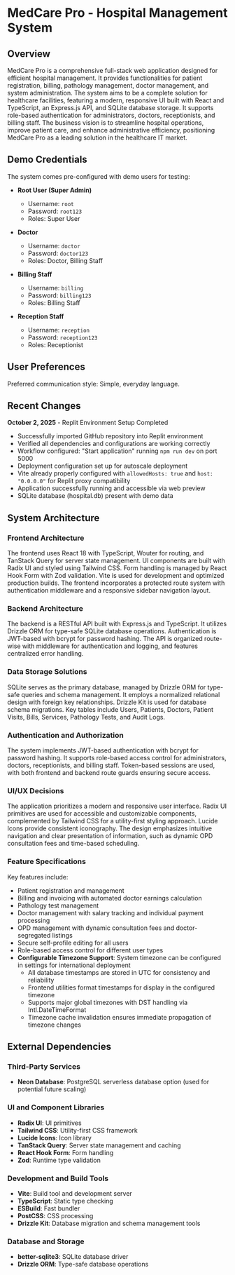 # MedCare Pro - Hospital Management System

## Overview

MedCare Pro is a comprehensive full-stack web application designed for efficient hospital management. It provides functionalities for patient registration, billing, pathology management, doctor management, and system administration. The system aims to be a complete solution for healthcare facilities, featuring a modern, responsive UI built with React and TypeScript, an Express.js API, and SQLite database storage. It supports role-based authentication for administrators, doctors, receptionists, and billing staff. The business vision is to streamline hospital operations, improve patient care, and enhance administrative efficiency, positioning MedCare Pro as a leading solution in the healthcare IT market.

## Demo Credentials

The system comes pre-configured with demo users for testing:

- **Root User (Super Admin)**
  - Username: `root`
  - Password: `root123`
  - Roles: Super User

- **Doctor**
  - Username: `doctor`
  - Password: `doctor123`
  - Roles: Doctor, Billing Staff

- **Billing Staff**
  - Username: `billing`
  - Password: `billing123`
  - Roles: Billing Staff

- **Reception Staff**
  - Username: `reception`
  - Password: `reception123`
  - Roles: Receptionist

## User Preferences

Preferred communication style: Simple, everyday language.

## Recent Changes

**October 2, 2025** - Replit Environment Setup Completed
- Successfully imported GitHub repository into Replit environment
- Verified all dependencies and configurations are working correctly
- Workflow configured: "Start application" running `npm run dev` on port 5000
- Deployment configuration set up for autoscale deployment
- Vite already properly configured with `allowedHosts: true` and `host: "0.0.0.0"` for Replit proxy compatibility
- Application successfully running and accessible via web preview
- SQLite database (hospital.db) present with demo data

## System Architecture

### Frontend Architecture

The frontend uses React 18 with TypeScript, Wouter for routing, and TanStack Query for server state management. UI components are built with Radix UI and styled using Tailwind CSS. Form handling is managed by React Hook Form with Zod validation. Vite is used for development and optimized production builds. The frontend incorporates a protected route system with authentication middleware and a responsive sidebar navigation layout.

### Backend Architecture

The backend is a RESTful API built with Express.js and TypeScript. It utilizes Drizzle ORM for type-safe SQLite database operations. Authentication is JWT-based with bcrypt for password hashing. The API is organized route-wise with middleware for authentication and logging, and features centralized error handling.

### Data Storage Solutions

SQLite serves as the primary database, managed by Drizzle ORM for type-safe queries and schema management. It employs a normalized relational design with foreign key relationships. Drizzle Kit is used for database schema migrations. Key tables include Users, Patients, Doctors, Patient Visits, Bills, Services, Pathology Tests, and Audit Logs.

### Authentication and Authorization

The system implements JWT-based authentication with bcrypt for password hashing. It supports role-based access control for administrators, doctors, receptionists, and billing staff. Token-based sessions are used, with both frontend and backend route guards ensuring secure access.

### UI/UX Decisions

The application prioritizes a modern and responsive user interface. Radix UI primitives are used for accessible and customizable components, complemented by Tailwind CSS for a utility-first styling approach. Lucide Icons provide consistent iconography. The design emphasizes intuitive navigation and clear presentation of information, such as dynamic OPD consultation fees and time-based scheduling.

### Feature Specifications

Key features include:
- Patient registration and management
- Billing and invoicing with automated doctor earnings calculation
- Pathology test management
- Doctor management with salary tracking and individual payment processing
- OPD management with dynamic consultation fees and doctor-segregated listings
- Secure self-profile editing for all users
- Role-based access control for different user types
- **Configurable Timezone Support**: System timezone can be configured in settings for international deployment
  - All database timestamps are stored in UTC for consistency and reliability
  - Frontend utilities format timestamps for display in the configured timezone
  - Supports major global timezones with DST handling via Intl.DateTimeFormat
  - Timezone cache invalidation ensures immediate propagation of timezone changes

## External Dependencies

### Third-Party Services
- **Neon Database**: PostgreSQL serverless database option (used for potential future scaling)

### UI and Component Libraries
- **Radix UI**: UI primitives
- **Tailwind CSS**: Utility-first CSS framework
- **Lucide Icons**: Icon library
- **TanStack Query**: Server state management and caching
- **React Hook Form**: Form handling
- **Zod**: Runtime type validation

### Development and Build Tools
- **Vite**: Build tool and development server
- **TypeScript**: Static type checking
- **ESBuild**: Fast bundler
- **PostCSS**: CSS processing
- **Drizzle Kit**: Database migration and schema management tools

### Database and Storage
- **better-sqlite3**: SQLite database driver
- **Drizzle ORM**: Type-safe database operations